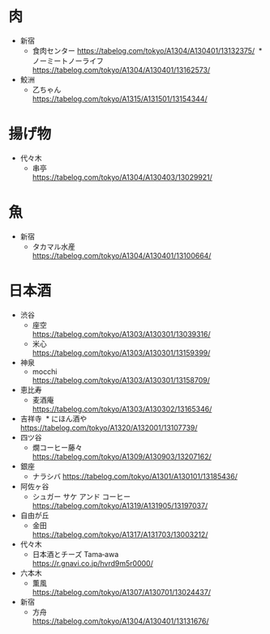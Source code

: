 # 肉
* 新宿
  * 食肉センター
    https://tabelog.com/tokyo/A1304/A130401/13132375/
  * ノーミートノーライフ
    https://tabelog.com/tokyo/A1304/A130401/13162573/
* 鮫洲
  * 乙ちゃん  
    https://tabelog.com/tokyo/A1315/A131501/13154344/

# 揚げ物
* 代々木
  * 串亭  
    https://tabelog.com/tokyo/A1304/A130403/13029921/


# 魚
* 新宿
  * タカマル水産  
    https://tabelog.com/tokyo/A1304/A130401/13100664/

# 日本酒
* 渋谷
  * 座空  
    https://tabelog.com/tokyo/A1303/A130301/13039316/
  * 米心  
    https://tabelog.com/tokyo/A1303/A130301/13159399/
* 神泉
  * mocchi  
    https://tabelog.com/tokyo/A1303/A130301/13158709/
* 恵比寿
  * 麦酒庵  
    https://tabelog.com/tokyo/A1303/A130302/13165346/
* 吉祥寺
  * にほん酒や
    https://tabelog.com/tokyo/A1320/A132001/13107739/
* 四ツ谷
  * 燗コーヒー藤々  
    https://tabelog.com/tokyo/A1309/A130903/13207162/
* 銀座
  * ナラシバ
    https://tabelog.com/tokyo/A1301/A130101/13185436/
* 阿佐ヶ谷
  * シュガー サケ アンド コーヒー
    https://tabelog.com/tokyo/A1319/A131905/13197037/
* 自由が丘
  * 金田  
    https://tabelog.com/tokyo/A1317/A131703/13003212/
* 代々木
  * 日本酒とチーズ Tama‐awa  
    https://r.gnavi.co.jp/hvrd9m5r0000/
* 六本木
  * 薫風  
    https://tabelog.com/tokyo/A1307/A130701/13024437/
* 新宿
  * 方舟  
    https://tabelog.com/tokyo/A1304/A130401/13131676/
